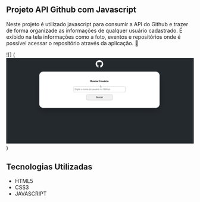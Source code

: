 ## Projeto API Github com Javascript

Neste projeto é utilizado javascript para consumir a API do Github e trazer de forma organizade as informações de qualquer usuário cadastrado. É exibido na tela informações como a foto, eventos e repositórios onde é possível acessar o repositório através da aplicação. 👤

![] (<img src = "src/images/github_javascript.gif">)

## Tecnologias Utilizadas

- HTML5
- CSS3
- JAVASCRIPT